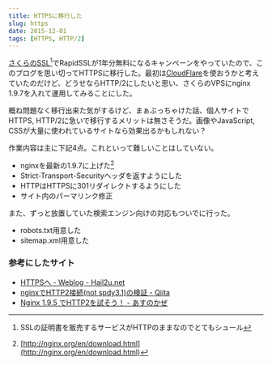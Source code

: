 ```yaml
---
title: HTTPSに移行した
slug: https
date: 2015-12-01
tags: [HTTPS, HTTP/2]
---
```


[さくらのSSL](http://ssl.sakura.ad.jp/)[^1]でRapidSSLが1年分無料になるキャンペーンをやっていたので、このブログを思い切ってHTTPSに移行した。最初は[CloudFlare](https://www.cloudflare.com/)を使おうかと考えていたのだけど、どうせならHTTP/2にしたいと思い、さくらのVPSにnginx 1.9.7を入れて運用してみることにした。

概ね問題なく移行出来た気がするけど、まぁぶっちゃけた話、個人サイトでHTTPS, HTTP/2に急いで移行するメリットは無さそうだ。画像やJavaScript, CSSが大量に使われているサイトなら効果出るかもしれない？

作業内容は主に下記4点。これといって難しいことはしていない。

* nginxを最新の1.9.7に上げた[^2]
* Strict-Transport-Securityヘッダを返すようにした
* HTTPはHTTPSに301リダイレクトするようにした
* サイト内のパーマリンク修正

また、ずっと放置していた検索エンジン向けの対応もついでに行った。

* robots.txt用意した
* sitemap.xml用意した

### 参考にしたサイト

* [HTTPSへ - Weblog - Hail2u.net](https://hail2u.net/blog/webdesign/moved-to-https.html)
* [nginxでHTTP2接続(not spdy3.1)の検証 - Qiita](http://qiita.com/takapan/items/756be5b47134f9e51a11)
* [Nginx 1.9.5 でHTTP2を試そう！ - あすのかぜ](http://d.hatena.ne.jp/ASnoKaze/20150923/1442937121)

[^1]: SSLの証明書を販売するサービスがHTTPのままなのでとてもシュール
[^2]: [http://nginx.org/en/download.html](http://nginx.org/en/download.html)
